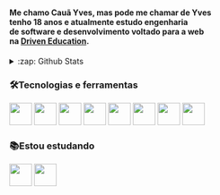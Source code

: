 <h1 align="center"><noscript><Cauã Yves/></noscript></h1>

#### Me chamo Cauã Yves, mas pode me chamar de Yves <br /> tenho 18 anos e atualmente estudo engenharia <br /> de software e desenvolvimento voltado para a web <br /> na <a href="https://www.driven.com.br">Driven Education<a>.

<details>
  <summary> :zap: Github Stats</summary>
  <div align="center">
    <img height="auto" width="32%" src="https://github-readme-stats.vercel.app/api?username=CauaYves&show_icons=true&theme=github_dark&include_all_commits=true&count_private=true" alt="Cauã Yves"/>
    <img height="auto" width="28.3%" src="https://github-readme-stats.vercel.app/api/top-langs/?username=CauaYves&layout=compact&langs_count=7&theme=github_dark" alt="Cauã Yves"/>
    <img height="auto" width="33.5%"src="https://github-readme-streak-stats.herokuapp.com/?user=CauaYves&theme=dark" alt="Cauã Yves" />
  </div>
</details>  

### 🛠️Tecnologias e ferramentas
<div display="block">
  <img src="https://cdn.jsdelivr.net/gh/devicons/devicon/icons/css3/css3-original.svg" style="height: 40px";/>
  <img src="https://cdn.jsdelivr.net/gh/devicons/devicon/icons/html5/html5-original.svg" style="height: 40px";/>
  <img src="https://cdn.jsdelivr.net/gh/devicons/devicon/icons/javascript/javascript-original.svg" style="height: 40px";/>
  <img src="https://cdn.jsdelivr.net/gh/devicons/devicon/icons/react/react-original.svg" style="height: 40px";/>
  <img src="https://cdn.jsdelivr.net/gh/devicons/devicon/icons/webpack/webpack-original.svg" style="height: 40px"; />
  <img src="https://cdn.jsdelivr.net/gh/devicons/devicon/icons/babel/babel-original.svg" style="height: 40px";/>
  <img src="https://cdn.jsdelivr.net/gh/devicons/devicon/icons/git/git-plain-wordmark.svg" style="height: 40px";/>
  <img src="https://cdn.jsdelivr.net/gh/devicons/devicon/icons/nodejs/nodejs-original.svg" style="height: 40px";/>
</div>     
  
  ### 📚Estou estudando  
  <div display="block">
   <img src="https://cdn.jsdelivr.net/gh/devicons/devicon/icons/postgresql/postgresql-plain-wordmark.svg" style="height: 40px";/>  
   <img src="https://cdn.jsdelivr.net/gh/devicons/devicon/icons/mysql/mysql-original-wordmark.svg" style="height: 40px";/>         
  </div>

